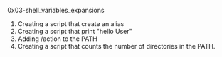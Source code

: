 0x03-shell_variables_expansions
1. Creating a script that create an alias
2. Creating a script that print "hello User"
3. Adding /action to the PATH
4. Creating a script that counts the number of directories in the PATH.
